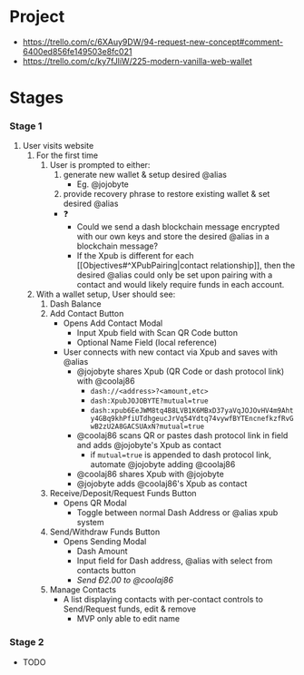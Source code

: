 # Project 
- https://trello.com/c/6XAuy9DW/94-request-new-concept#comment-6400ed856fe149503e8fc021
- https://trello.com/c/ky7fJliW/225-modern-vanilla-web-wallet

# Stages

### Stage 1
1. User visits website
	1. For the first time
		1. User is prompted to either:
			1. generate new wallet & setup desired @alias
				- Eg. @jojobyte
			2. provide recovery phrase to restore existing wallet & set desired @alias
			- ❓
				- Could we send a dash blockchain message encrypted with our own keys and store the desired @alias in a blockchain message?
				- If the Xpub is different for each [[Objectives#^XPubPairing|contact relationship]], then the desired @alias could only be set upon pairing with a contact and would likely require funds in each account.
	2. With a wallet setup, User should see:
		1. Dash Balance
		2. Add Contact Button
			- Opens Add Contact Modal
				- Input Xpub field with Scan QR Code button
				- Optional Name Field (local reference)
			- User connects with new contact via Xpub and saves with @alias
				- @jojobyte shares Xpub (QR Code or dash protocol link) with @coolaj86
					- `dash://<address>?<amount,etc>`
					- `dash:XpubJOJOBYTE?mutual=true`
					- `dash:xpub6EeJWM8tq4B8LVB1K6MBxD37yaVqJOJOvHV4m9Ahty4GBq9khPfiUTdhgeucJrVq54Ydtq74vywfBYTEncnefkzfRvGwB2zU2A8GACSUAxN?mutual=true`
				- @coolaj86 scans QR or pastes dash protocol link in field and adds @jojobyte's Xpub as contact
					- if `mutual=true` is appended to dash protocol link, automate @jojobyte adding @coolaj86
				- @coolaj86 shares Xpub with @jojobyte
				- @jojobyte adds @coolaj86's Xpub as contact
		3. Receive/Deposit/Request Funds Button
			- Opens QR Modal
				- Toggle between normal Dash Address or @alias xpub system
		4. Send/Withdraw Funds Button
			- Opens Sending Modal
				- Dash Amount
				- Input field for Dash address, @alias with select from contacts button
				- *Send Ð2.00 to @coolaj86*
		5. Manage Contacts
			- A list displaying contacts with per-contact controls to Send/Request funds, edit & remove
				- MVP only able to edit name

### Stage 2
- TODO